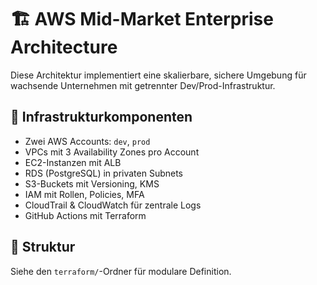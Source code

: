 # 🏗️ AWS Mid-Market Enterprise Architecture

Diese Architektur implementiert eine skalierbare, sichere Umgebung für wachsende Unternehmen mit getrennter Dev/Prod-Infrastruktur.

## 🔧 Infrastrukturkomponenten

- Zwei AWS Accounts: `dev`, `prod`
- VPCs mit 3 Availability Zones pro Account
- EC2-Instanzen mit ALB
- RDS (PostgreSQL) in privaten Subnets
- S3-Buckets mit Versioning, KMS
- IAM mit Rollen, Policies, MFA
- CloudTrail & CloudWatch für zentrale Logs
- GitHub Actions mit Terraform

## 📁 Struktur

Siehe den `terraform/`-Ordner für modulare Definition.

